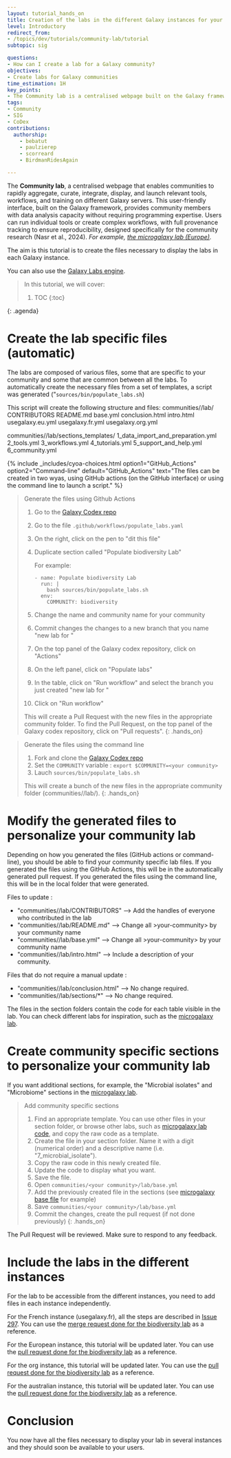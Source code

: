 ```yaml
---
layout: tutorial_hands_on
title: Creation of the labs in the different Galaxy instances for your community
level: Introductory
redirect_from:
- /topics/dev/tutorials/community-lab/tutorial
subtopic: sig

questions:
- How can I create a lab for a Galaxy community?
objectives:
- Create labs for Galaxy communities
time_estimation: 1H
key_points:
- The Community lab is a centralised webpage built on the Galaxy framework that enables communities to use specific tools, workflows and tutorials on different Galaxy servers.
tags:
- Community
- SIG
- CoDex
contributions:
  authorship:
    - bebatut
    - paulzierep
    - scorreard
    - BirdmanRidesAgain

---
```


The **Community lab**, a centralised webpage that enables communities to rapidly aggregate, curate, integrate, display, and launch relevant tools, workflows, and training on different Galaxy servers. This user-friendly interface, built on the Galaxy framework, provides community members with data analysis capacity without requiring programming expertise. Users can run individual tools or create complex workflows, with full provenance tracking to ensure reproducibility, designed specifically for the community research (Nasr et al., 2024).
  *For example, [the microgalaxy lab (Europe)](https://microbiology.usegalaxy.eu/).*


The aim is this tutorial is to create the files necessary to display the labs in each Galaxy instance.

You can also use the [Galaxy Labs engine](https://labs.usegalaxy.org.au/).

> <agenda-title></agenda-title>
>
> In this tutorial, we will cover:
>
> 1. TOC
> {:toc}
>
{: .agenda}

# Create the lab specific files (automatic)

The labs are composed of various files, some that are specific to your community and some that are common between all the labs. To automatically create the necessary files from a set of templates, a script was generated ("`sources/bin/populate_labs.sh`)

This script will create the following structure and files:
communities/<your community>/lab/
    CONTRIBUTORS
    README.md
    base.yml
    conclusion.html
    intro.html
    usegalaxy.eu.yml
    usegalaxy.fr.yml
    usegalaxy.org.yml

communities/<your community>/lab/sections_templates/
        1_data_import_and_preparation.yml
        2_tools.yml
        3_workflows.yml
        4_tutorials.yml
        5_support_and_help.yml
        6_community.yml

{% include _includes/cyoa-choices.html option1="GitHub_Actions" option2="Command-line" default="GitHub_Actions"
       text="The files can be created in two wyas, using GitHub actions (on the GitHub interface) or using the command line to launch a script." %}

<div class="GitHub_Actions" markdown="1">

> <hands-on-title>Generate the files using Github Actions</hands-on-title>
>
> 1. Go to the [Galaxy Codex repo](https://github.com/galaxyproject/galaxy_codex)
> 2. Go to the file `.github/workflows/populate_labs.yaml`
> 3. On the right, click on the pen to "dit this file"
> 4. Duplicate section called "Populate biodiversity Lab"
>
>    For example:
>    ```
>    - name: Populate biodiversity Lab
>      run: | 
>        bash sources/bin/populate_labs.sh
>      env: 
>        COMMUNITY: biodiversity
>    ```
> 5. Change the name and community name for your community
> 6. Commit changes the changes to a new branch that you name "new lab for <Community-name>"
> 7. On the top panel of the Galaxy codex repository, click on "Actions"
> 8. On the left panel, click on "Populate labs"
> 9. In the table, click on "Run workflow" and select the branch you just created "new lab for <Community-name>"
> 10. Click on "Run workflow"
>
> This will create a Pull Request with the new files in the appropriate community folder. To find the Pull Request, on the top panel of the Galaxy codex repository, click on "Pull requests".
{: .hands_on}

</div>

<div class="Command-line" markdown="1">

> <hands-on-title>Generate the files using the command line</hands-on-title>
>
> 1. Fork and clone the [Galaxy Codex repo](https://github.com/galaxyproject/galaxy_codex)
> 2. Set the `COMMUNITY` variable : `export $COMMUNITY=<your community>`
> 3. Lauch `sources/bin/populate_labs.sh`
>
> This will create a bunch of the new files in the appropriate community folder (communities/<your community>/lab/).
{: .hands_on}

</div>

# Modify the generated files to personalize your community lab

Depending on how you generated the files (GitHub actions or command-line), you should be able to find your community specific lab files.
If you generated the files using the GitHub Actions, this will be in the automatically generated pull request.
If you generated the files using the command line, this will be in the local folder that were generated.

Files to update : 
- "communities/<your community>/lab/CONTRIBUTORS" --> Add the handles of everyone who contributed in the lab
- "communities/<your community>/lab/README.md" --> Change all >your-community> by your community name
- "communities/<your community>/lab/base.yml" --> Change all >your-community> by your community name
- "communities/<your community>/lab/intro.html" --> Include a description of your community.

Files that do not require a manual update : 
- "communities/<your community>/lab/conclusion.html" --> No change required.
- "communities/<your community>/lab/sections/*" --> No change required.

The files in the section folders contain the code for each table visible in the lab.
You can check different labs for inspiration, such as the [microgalaxy lab](https://microbiology.usegalaxy.eu/).

# Create community specific sections to personalize your community lab

If you want additional sections, for example, the "Microbial isolates" and "Microbiome" sections in the [microgalaxy lab](https://microbiology.usegalaxy.eu/).

> <hands-on-title>Add community specific sections</hands-on-title>
> 1. Find an appropriate template. You can use other files in your section folder, or browse other labs, such as [microgalaxy lab code](https://github.com/galaxyproject/galaxy_codex/tree/main/communities/microgalaxy/lab), and copy the raw code as a template.
> 2. Create the file in your section folder. Name it with a digit (numerical order) and a descriptive name (i.e. "7_microbial_isolate").
> 3. Copy the raw code in this newly created file.
> 4. Update the code to display what you want.
> 5. Save the file.
> 6. Open `communities/<your community>/lab/base.yml`
> 7. Add the previously created file in the sections (see [microgalaxy base file](https://github.com/galaxyproject/galaxy_codex/blob/main/communities/biodiversity/lab/base.yml) for example)
> 8. Save `communities/<your community>/lab/base.yml`
> 9. Commit the changes, create the pull request (if not done previously)
{: .hands_on}

The Pull Request will be reviewed. Make sure to respond to any feedback.

# Include the labs in the different instances

For the lab to be accessible from the different instances, you need to add files in each instance independently.

For the French instance (usegalaxy.fr), all the steps are described in [Issue 297](https://gitlab.com/ifb-elixirfr/usegalaxy-fr/infrastructure/-/issues/297).
You can use the [merge request done for the biodiversity lab](https://gitlab.com/ifb-elixirfr/usegalaxy-fr/infrastructure/-/merge_requests/1302) as a reference.

For the European instance, this tutorial will be updated later.
You can use the [pull request done for the biodiversity lab](https://github.com/usegalaxy-eu/infrastructure-playbook/pull/1629) as a reference.


For the org instance, this tutorial will be updated later.
You can use the [pull request done for the biodiversity lab](https://github.com/galaxyproject/usegalaxy-playbook/pull/427) as a reference.

For the australian instance, this tutorial will be updated later.
You can use the [pull request done for the biodiversity lab](https://github.com/usegalaxy-au/infrastructure/issues/2786#issuecomment-3330995427) as a reference.

# Conclusion

You now have all the files necessary to display your lab in several instances and they should soon be available to your users.
